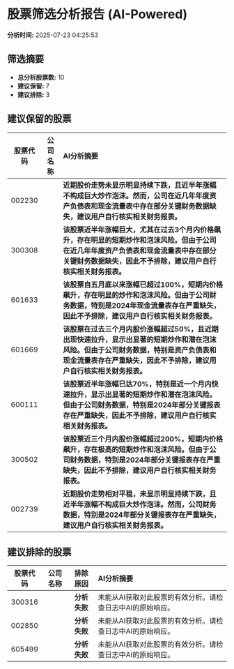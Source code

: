 # 股票筛选分析报告 (AI-Powered)

**分析时间:** 2025-07-23 04:25:53

## 筛选摘要

- **总分析股票数:** 10
- **建议保留:** 7
- **建议排除:** 3

## 建议保留的股票

| 股票代码 | 公司名称 | AI分析摘要 |
|:---:|:---:|:---|
| 002230 |  | **近期股价走势未显示明显持续下跌，且近半年涨幅不构成巨大炒作泡沫。然而，公司在近几年年度资产负债表和现金流量表中存在部分关键财务数据缺失，建议用户自行核实相关财务报表。** |
| 300308 |  | **该股票近半年涨幅巨大，尤其在过去3个月内价格飙升，存在明显的短期炒作和泡沫风险。但由于公司在近几年年度资产负债表和现金流量表中存在部分关键财务数据缺失，因此不予排除，建议用户自行核实相关财务报表。** |
| 601633 |  | **该股票自五月底以来涨幅已超过100%，短期内价格飙升，存在明显的炒作和泡沫风险。但由于公司财务数据，特别是2024年现金流量表存在严重缺失，因此不予排除，建议用户自行核实相关财务报表。** |
| 601669 |  | **该股票在过去三个月内股价涨幅超过50%，且近期出现快速拉升，显示出显著的短期炒作和潜在泡沫风险。但由于公司财务数据，特别是资产负债表和现金流量表存在严重缺失，因此不予排除，建议用户自行核实相关财务报表。** |
| 600111 |  | **该股票近半年涨幅已达70%，特别是近一个月内快速拉升，显示出显著的短期炒作和潜在泡沫风险。但由于公司财务数据，特别是2024年部分关键报表存在严重缺失，因此不予排除，建议用户自行核实相关财务报表。** |
| 300502 |  | **该股票近三个月内股价涨幅超过200%，短期内价格飙升，存在极高的短期炒作和泡沫风险。但由于公司财务数据，特别是2024年部分关键报表存在严重缺失，因此不予排除，建议用户自行核实相关财务报表。** |
| 002739 |  | **近期股价走势相对平稳，未显示明显持续下跌，且近半年涨幅不构成巨大炒作泡沫。然而，公司财务数据，特别是2024年部分关键报表存在严重缺失，建议用户自行核实相关财务报表。** |

## 建议排除的股票

| 股票代码 | 公司名称 | 排除原因 | AI分析摘要 |
|:---:|:---:|:---:|:---|
| 300316 |  | **分析失败** | 未能从AI获取对此股票的有效分析。请检查日志中AI的原始响应。 |
| 002850 |  | **分析失败** | 未能从AI获取对此股票的有效分析。请检查日志中AI的原始响应。 |
| 605499 |  | **分析失败** | 未能从AI获取对此股票的有效分析。请检查日志中AI的原始响应。 |
